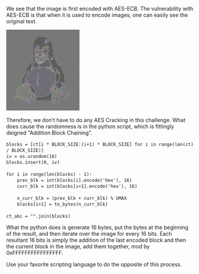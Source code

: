 We see that the image is first encoded with AES-ECB. The vulnerability with AES-ECB is that when it is used to encode 
images, one can easily see the original text. 

![ecb is bad](https://github.com/bleh05/pico19writeup/blob/master/AES-ABC/Tux_ecb.jpg)

Therefore, we don't have to do any AES Cracking in this challenge. What does cause the randomness is in the python script,
which is fittingly deigned "Addition Block Chaining".

    blocks = [ct[i * BLOCK_SIZE:(i+1) * BLOCK_SIZE] for i in range(len(ct) / BLOCK_SIZE)]
    iv = os.urandom(16)
    blocks.insert(0, iv)
    
    for i in range(len(blocks) - 1):
        prev_blk = int(blocks[i].encode('hex'), 16)
        curr_blk = int(blocks[i+1].encode('hex'), 16)

        n_curr_blk = (prev_blk + curr_blk) % UMAX
        blocks[i+1] = to_bytes(n_curr_blk)

    ct_abc = "".join(blocks)
What the python does is generate 16 bytes, put the bytes at the beginning of the result, and then iterate over the image
for every 16 bits. Each resultant 16 bits is simply the addition of the last encoded block and then the current block in
the image, add them together, mod by 0xFFFFFFFFFFFFFFFF.

Use your favorite scripting language to do the opposite of this process.
